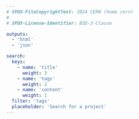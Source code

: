 ```yaml
---
# SPDX-FileCopyrightText: 2024 CERN (home.cern)
#
# SPDX-License-Identifier: BSD-3-Clause

outputs:
  - 'html'
  - 'json'

search:
  keys:
    - name: 'title'
      weight: 3
    - name: 'tags'
      weight: 2
    - name: 'content'
      weight: 1
  filter: 'tags'
  placeholder: 'Search for a project'
---
```

